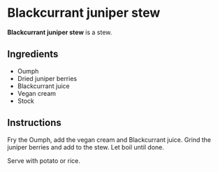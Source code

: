 # Blackcurrant juniper stew

**Blackcurrant juniper stew** is a stew.

## Ingredients

- Oumph
- Dried juniper berries
- Blackcurrant juice
- Vegan cream
- Stock

## Instructions

Fry the Oumph, add the vegan cream and Blackcurrant juice. Grind the juniper
berries and add to the stew. Let boil until done.

Serve with potato or rice.
